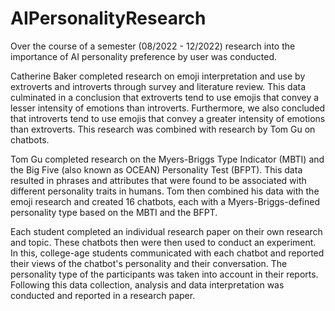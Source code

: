 # AIPersonalityResearch

Over the course of a semester (08/2022 - 12/2022) research into the importance of AI personality preference by user was conducted.

Catherine Baker completed research on emoji interpretation and use by extroverts and introverts through survey and literature review. This data culminated in a conclusion that extroverts tend to use emojis that convey a lesser intensity of emotions than introverts. Furthermore, we also concluded that introverts tend to use emojis that convey a greater intensity of emotions than extroverts. This research was combined with research by Tom Gu on chatbots.

Tom Gu completed research on the Myers-Briggs Type Indicator (MBTI) and the Big Five (also known as OCEAN) Personality Test (BFPT). This data resulted in phrases and attributes that were found to be associated with different personality traits in humans. Tom then combined his data with the emoji research and created 16 chatbots, each with a Myers-Briggs-defined personality type based on the MBTI and the BFPT.

Each student completed an individual research paper on their own research and topic. These chatbots then were then used to conduct an experiment. In this, college-age students communicated with each chatbot and reported their views of the chatbot's personality and their conversation. The personality type of the participants was taken into account in their reports. Following this data collection, analysis and data interpretation was conducted and reported in a research paper.
